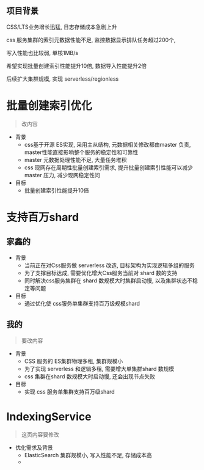 ## 项目背景

CSS/LTS业务增长迅猛, 日志存储成本急剧上升

css 服务集群的索引元数据性能不足, 监控数据显示排队任务超过200个,

写入性能也比较弱, 单核1MB/s

希望实现批量创建索引性能提升10倍, 数据导入性能提升2倍

后续扩大集群规模, 实现 serverless/regionless

# 批量创建索引优化

> 改内容

- 背景
  - css基于开源 ES实现, 采用主从结构, 元数据相关修改都由master 负责, master性能直接影响整个服务的稳定性和可靠性
  - master 元数据处理性能不足, 大量任务堆积
  - css 现网存在周期性批量创建索引需求, 提升批量创建索引性能可以减少 master 压力, 减少现网稳定性问
- 目标
  - 批量创建索引性能提升10倍



# 支持百万shard

## 家鑫的

- 背景
  - 当前正在对Css服务做 serverless 改造, 目标架构为实现逻辑多组的服务
  - 为了支撑目标达成, 需要优化增大Css服务当前对 shard 数的支持
  - 同时解决css服务集群在 shard 数规模大时集群启动慢, 以及集群状态不稳定等问题
- 目标
  - 通过优化使 css服务单集群支持百万级规模shard

## 我的

> 要改内容

- 背景
  - CSS 服务的 ES集群物理多租, 集群规模小
  - 为了实现 serverless 和逻辑多租, 需要增大单集群shard 数规模
  - css 集群在shard 数规模大时启动慢, 还会出现节点失败
- 目标
  - 实现 css 服务单集群支持百万级shard

# IndexingService

> 这页内容要修改

- 优化需求及背景
  - ElasticSearch 集群规模小, 写入性能不足, 存储成本高
  - 

